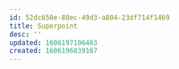 ```yaml
---
id: 52dc650e-80ec-49d3-a804-23df714f1469
title: Superpoint
desc: ''
updated: 1606197106463
created: 1606196839167
---
```


